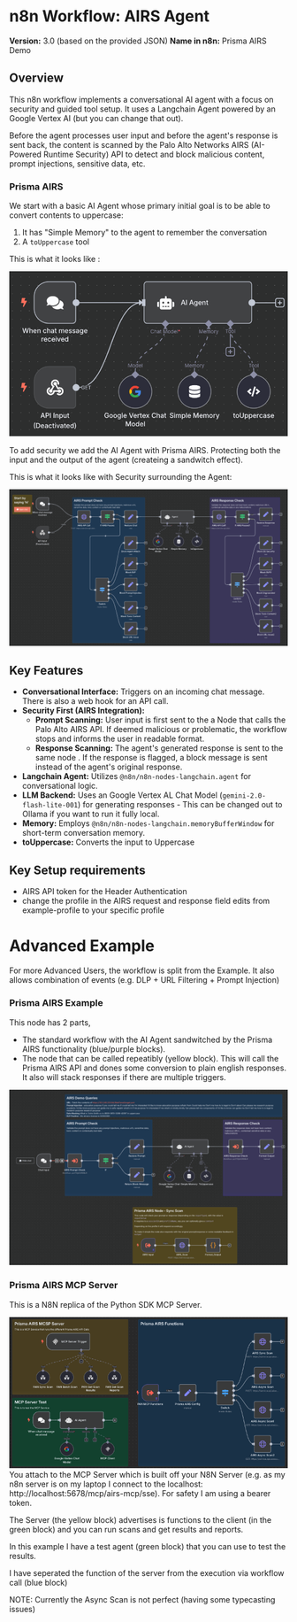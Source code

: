 # n8n Workflow: AIRS Agent

**Version:** 3.0 (based on the provided JSON)
**Name in n8n:** Prisma AIRS Demo

## Overview

This n8n workflow implements a conversational AI agent with a focus on security and guided tool setup. It uses a Langchain Agent powered by an Google Vertex AI (but you can change that out). 

Before the agent processes user input and before the agent's response is sent back, the content is scanned by the Palo Alto Networks AIRS (AI-Powered Runtime Security) API to detect and block malicious content, prompt injections, sensitive data, etc.

### Prisma AIRS

We start with a basic AI Agent whose primary initial goal is to be able to convert contents to uppercase:
1.  It has "Simple Memory" to the agent to remember the conversation
2.  A `toUppercase` tool

This is what it looks like :

![Basic Agent](images/Basic%20Agent.png)

To add security we add the AI Agent with Prisma AIRS. Protecting both the input and the output of the agent (createing a sandwitch effect).


This is what it looks like with Security surrounding the Agent:

![n8n layout of Prisma AIRS standalone example](images/Prisma%20AIRS.png)

## Key Features

* **Conversational Interface:** Triggers on an incoming chat message. There is also a web hook for an API call.
* **Security First (AIRS Integration):**
    * **Prompt Scanning:** User input is first sent to the a Node that calls the Palo Alto AIRS API. If deemed malicious or problematic, the workflow stops and informs the user in readable format.
    * **Response Scanning:** The agent's generated response is sent to the same node . If the response is flagged, a block message is sent instead of the agent's original response.
* **Langchain Agent:** Utilizes `@n8n/n8n-nodes-langchain.agent` for conversational logic.
* **LLM Backend:** Uses an Google Vertex AL Chat Model (`gemini-2.0-flash-lite-001`) for generating responses - This can be changed out to Ollama if you want to run it fully local.
* **Memory:** Employs `@n8n/n8n-nodes-langchain.memoryBufferWindow` for short-term conversation memory.
* **toUppercase:** Converts the input to Uppercase


## Key Setup requirements
* AIRS API token for the Header Authentication
* change the profile in the AIRS request and response field edits from example-profile to your specific profile

# Advanced Example

For more Advanced Users, the workflow is split from the Example. It also allows combination of events (e.g. DLP + URL Filtering + Prompt Injection) 

### Prisma AIRS Example
This node has 2 parts, 
* The standard workflow with the AI Agent sandwitched by the Prisma AIRS functionality (blue/purple blocks).
* The node that can be called repeatibly (yellow block). This will call the Prisma AIRS API and dones some conversion to plain english responses. It also will stack responses if there are multiple triggers.

![n8n layout of Prisma AIRS Example](images/Prisma%20AIRS%20Example.png)

### Prisma AIRS MCP Server

This is a N8N replica of the Python SDK MCP Server.

![MCP Server Example](images/Prisma%20AIRS%20MCP%20Server.png)
You attach to the MCP Server which is built off your N8N Server (e.g. as my n8n server is on my laptop I connect to the localhost: http://localhost:5678/mcp/airs-mcp/sse). For safety I am using a bearer token.

The Server (the yellow block) advertises is functions to the client (in the green block) and you can run scans and get results and reports. 

In this example I have a test agent (green block) that you can use to test the results. 

I have seperated the function of the server from the execution via workflow call (blue block)

NOTE: Currently the Async Scan is not perfect (having some typecasting issues)

